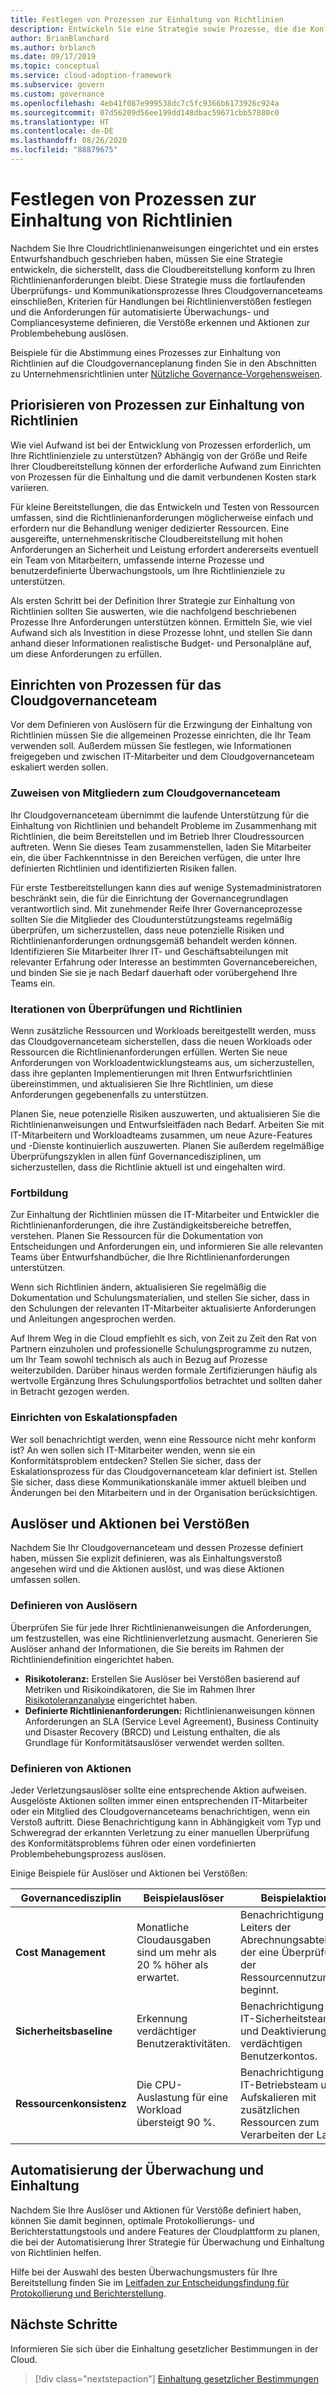 ```yaml
---
title: Festlegen von Prozessen zur Einhaltung von Richtlinien
description: Entwickeln Sie eine Strategie sowie Prozesse, die die Konformität Ihrer Cloudbereitstellung mit Ihren Richtlinienanforderungen gewährleisten.
author: BrianBlanchard
ms.author: brblanch
ms.date: 09/17/2019
ms.topic: conceptual
ms.service: cloud-adoption-framework
ms.subservice: govern
ms.custom: governance
ms.openlocfilehash: 4eb41f087e999538dc7c5fc9366b6173926c924a
ms.sourcegitcommit: 07d56209d56ee199dd148dbac59671cbb57880c0
ms.translationtype: HT
ms.contentlocale: de-DE
ms.lasthandoff: 08/26/2020
ms.locfileid: "88879675"
---
```

# <a name="establish-policy-adherence-processes"></a>Festlegen von Prozessen zur Einhaltung von Richtlinien

Nachdem Sie Ihre Cloudrichtlinienanweisungen eingerichtet und ein erstes Entwurfshandbuch geschrieben haben, müssen Sie eine Strategie entwickeln, die sicherstellt, dass die Cloudbereitstellung konform zu Ihren Richtlinienanforderungen bleibt. Diese Strategie muss die fortlaufenden Überprüfungs- und Kommunikationsprozesse Ihres Cloudgovernanceteams einschließen, Kriterien für Handlungen bei Richtlinienverstößen festlegen und die Anforderungen für automatisierte Überwachungs- und Compliancesysteme definieren, die Verstöße erkennen und Aktionen zur Problembehebung auslösen.

Beispiele für die Abstimmung eines Prozesses zur Einhaltung von Richtlinien auf die Cloudgovernanceplanung finden Sie in den Abschnitten zu Unternehmensrichtlinien unter [Nützliche Governance-Vorgehensweisen](../guides/index.md).

## <a name="prioritize-policy-adherence-processes"></a>Priorisieren von Prozessen zur Einhaltung von Richtlinien

Wie viel Aufwand ist bei der Entwicklung von Prozessen erforderlich, um Ihre Richtlinienziele zu unterstützen? Abhängig von der Größe und Reife Ihrer Cloudbereitstellung können der erforderliche Aufwand zum Einrichten von Prozessen für die Einhaltung und die damit verbundenen Kosten stark variieren.

Für kleine Bereitstellungen, die das Entwickeln und Testen von Ressourcen umfassen, sind die Richtlinienanforderungen möglicherweise einfach und erfordern nur die Behandlung weniger dedizierter Ressourcen. Eine ausgereifte, unternehmenskritische Cloudbereitstellung mit hohen Anforderungen an Sicherheit und Leistung erfordert andererseits eventuell ein Team von Mitarbeitern, umfassende interne Prozesse und benutzerdefinierte Überwachungstools, um Ihre Richtlinienziele zu unterstützen.

Als ersten Schritt bei der Definition Ihrer Strategie zur Einhaltung von Richtlinien sollten Sie auswerten, wie die nachfolgend beschriebenen Prozesse Ihre Anforderungen unterstützen können. Ermitteln Sie, wie viel Aufwand sich als Investition in diese Prozesse lohnt, und stellen Sie dann anhand dieser Informationen realistische Budget- und Personalpläne auf, um diese Anforderungen zu erfüllen.

## <a name="establish-cloud-governance-team-processes"></a>Einrichten von Prozessen für das Cloudgovernanceteam

Vor dem Definieren von Auslösern für die Erzwingung der Einhaltung von Richtlinien müssen Sie die allgemeinen Prozesse einrichten, die Ihr Team verwenden soll. Außerdem müssen Sie festlegen, wie Informationen freigegeben und zwischen IT-Mitarbeiter und dem Cloudgovernanceteam eskaliert werden sollen.

### <a name="assign-cloud-governance-team-members"></a>Zuweisen von Mitgliedern zum Cloudgovernanceteam

Ihr Cloudgovernanceteam übernimmt die laufende Unterstützung für die Einhaltung von Richtlinien und behandelt Probleme im Zusammenhang mit Richtlinien, die beim Bereitstellen und im Betrieb Ihrer Cloudressourcen auftreten. Wenn Sie dieses Team zusammenstellen, laden Sie Mitarbeiter ein, die über Fachkenntnisse in den Bereichen verfügen, die unter Ihre definierten Richtlinien und identifizierten Risiken fallen.

Für erste Testbereitstellungen kann dies auf wenige Systemadministratoren beschränkt sein, die für die Einrichtung der Governancegrundlagen verantwortlich sind. Mit zunehmender Reife Ihrer Governanceprozesse sollten Sie die Mitglieder des Cloudunterstützungsteams regelmäßig überprüfen, um sicherzustellen, dass neue potenzielle Risiken und Richtlinienanforderungen ordnungsgemäß behandelt werden können. Identifizieren Sie Mitarbeiter Ihrer IT- und Geschäftsabteilungen mit relevanter Erfahrung oder Interesse an bestimmten Governancebereichen, und binden Sie sie je nach Bedarf dauerhaft oder vorübergehend Ihre Teams ein.

### <a name="reviews-and-policy-iteration"></a>Iterationen von Überprüfungen und Richtlinien

Wenn zusätzliche Ressourcen und Workloads bereitgestellt werden, muss das Cloudgovernanceteam sicherstellen, dass die neuen Workloads oder Ressourcen die Richtlinienanforderungen erfüllen. Werten Sie neue Anforderungen von Workloadentwicklungsteams aus, um sicherzustellen, dass ihre geplanten Implementierungen mit Ihren Entwurfsrichtlinien übereinstimmen, und aktualisieren Sie Ihre Richtlinien, um diese Anforderungen gegebenenfalls zu unterstützen.

Planen Sie, neue potenzielle Risiken auszuwerten, und aktualisieren Sie die Richtlinienanweisungen und Entwurfsleitfäden nach Bedarf. Arbeiten Sie mit IT-Mitarbeitern und Workloadteams zusammen, um neue Azure-Features und -Dienste kontinuierlich auszuwerten. Planen Sie außerdem regelmäßige Überprüfungszyklen in allen fünf Governancedisziplinen, um sicherzustellen, dass die Richtlinie aktuell ist und eingehalten wird.

### <a name="education"></a>Fortbildung

Zur Einhaltung der Richtlinien müssen die IT-Mitarbeiter und Entwickler die Richtlinienanforderungen, die ihre Zuständigkeitsbereiche betreffen, verstehen. Planen Sie Ressourcen für die Dokumentation von Entscheidungen und Anforderungen ein, und informieren Sie alle relevanten Teams über Entwurfshandbücher, die Ihre Richtlinienanforderungen unterstützen.

Wenn sich Richtlinien ändern, aktualisieren Sie regelmäßig die Dokumentation und Schulungsmaterialien, und stellen Sie sicher, dass in den Schulungen der relevanten IT-Mitarbeiter aktualisierte Anforderungen und Anleitungen angesprochen werden.

Auf Ihrem Weg in die Cloud empfiehlt es sich, von Zeit zu Zeit den Rat von Partnern einzuholen und professionelle Schulungsprogramme zu nutzen, um Ihr Team sowohl technisch als auch in Bezug auf Prozesse weiterzubilden. Darüber hinaus werden formale Zertifizierungen häufig als wertvolle Ergänzung Ihres Schulungsportfolios betrachtet und sollten daher in Betracht gezogen werden.

### <a name="establish-escalation-paths"></a>Einrichten von Eskalationspfaden

Wer soll benachrichtigt werden, wenn eine Ressource nicht mehr konform ist? An wen sollen sich IT-Mitarbeiter wenden, wenn sie ein Konformitätsproblem entdecken? Stellen Sie sicher, dass der Eskalationsprozess für das Cloudgovernanceteam klar definiert ist. Stellen Sie sicher, dass diese Kommunikationskanäle immer aktuell bleiben und Änderungen bei den Mitarbeitern und in der Organisation berücksichtigen.

## <a name="violation-triggers-and-actions"></a>Auslöser und Aktionen bei Verstößen

Nachdem Sie Ihr Cloudgovernanceteam und dessen Prozesse definiert haben, müssen Sie explizit definieren, was als Einhaltungsverstoß angesehen wird und die Aktionen auslöst, und was diese Aktionen umfassen sollen.

### <a name="define-triggers"></a>Definieren von Auslösern

Überprüfen Sie für jede Ihrer Richtlinienanweisungen die Anforderungen, um festzustellen, was eine Richtlinienverletzung ausmacht. Generieren Sie Auslöser anhand der Informationen, die Sie bereits im Rahmen der Richtliniendefinition eingerichtet haben.

- **Risikotoleranz:** Erstellen Sie Auslöser bei Verstößen basierend auf Metriken und Risikoindikatoren, die Sie im Rahmen Ihrer [Risikotoleranzanalyse](./risk-tolerance.md) eingerichtet haben.
- **Definierte Richtlinienanforderungen:** Richtlinienanweisungen können Anforderungen an SLA (Service Level Agreement), Business Continuity und Disaster Recovery (BRCD) und Leistung enthalten, die als Grundlage für Konformitätsauslöser verwendet werden sollten.

### <a name="define-actions"></a>Definieren von Aktionen

Jeder Verletzungsauslöser sollte eine entsprechende Aktion aufweisen. Ausgelöste Aktionen sollten immer einen entsprechenden IT-Mitarbeiter oder ein Mitglied des Cloudgovernanceteams benachrichtigen, wenn ein Verstoß auftritt. Diese Benachrichtigung kann in Abhängigkeit vom Typ und Schweregrad der erkannten Verletzung zu einer manuellen Überprüfung des Konformitätsproblems führen oder einen vordefinierten Problembehebungsprozess auslösen.

Einige Beispiele für Auslöser und Aktionen bei Verstößen:

<!-- docutune:casing "Cost Management" "Deployment Acceleration" "Identity Baseline" "Resource Consistency" "Security Baseline" -->

| Governancedisziplin | Beispielauslöser | Beispielaktion |
|-----------------------------|----------------|---------------|
| **Cost Management** | Monatliche Cloudausgaben sind um mehr als 20 % höher als erwartet. | Benachrichtigung des Leiters der Abrechnungsabteilung, der eine Überprüfung der Ressourcennutzung beginnt. |
| **Sicherheitsbaseline** | Erkennung verdächtiger Benutzeraktivitäten. | Benachrichtigung des IT-Sicherheitsteams und Deaktivierung des verdächtigen Benutzerkontos. |
| **Ressourcenkonsistenz** | Die CPU-Auslastung für eine Workload übersteigt 90 %. | Benachrichtigung des IT-Betriebsteam und Aufskalieren mit zusätzlichen Ressourcen zum Verarbeiten der Last. |

## <a name="automation-of-monitoring-and-compliance"></a>Automatisierung der Überwachung und Einhaltung

Nachdem Sie Ihre Auslöser und Aktionen für Verstöße definiert haben, können Sie damit beginnen, optimale Protokollierungs- und Berichterstattungstools und andere Features der Cloudplattform zu planen, die bei der Automatisierung Ihrer Strategie für Überwachung und Einhaltung von Richtlinien helfen.

Hilfe bei der Auswahl des besten Überwachungsmusters für Ihre Bereitstellung finden Sie im [Leitfaden zur Entscheidungsfindung für Protokollierung und Berichterstellung](../../decision-guides/logging-and-reporting/index.md).

## <a name="next-steps"></a>Nächste Schritte

Informieren Sie sich über die Einhaltung gesetzlicher Bestimmungen in der Cloud.

> [!div class="nextstepaction"]
> [Einhaltung gesetzlicher Bestimmungen](./regulatory-compliance.md)
